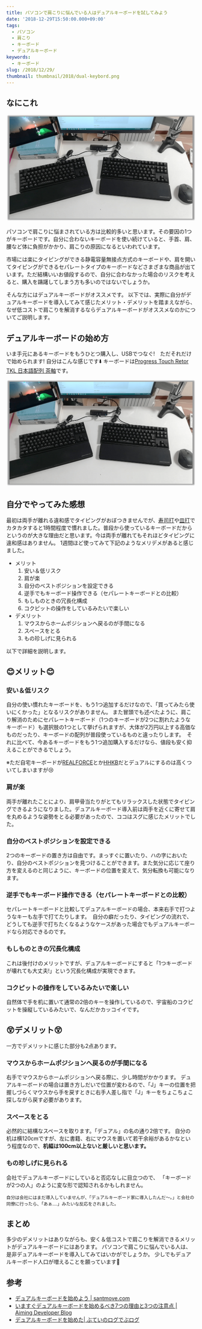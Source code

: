 ```yaml
---
title: パソコンで肩こりに悩んでいる人はデュアルキーボードを試してみよう
date: '2018-12-29T15:50:00.000+09:00'
tags:
  - パソコン
  - 肩こり
  - キーボード
  - デュアルキーボード
keywords:
  - キーボード
slug: /2018/12/29/
thumbnail: thumbnail/2018/dual-keybord.png
---
```



## なにこれ

![dual-keybord.png](./dual-keybord.png)

パソコンで肩こりに悩まされている方は比較的多いと思います。その要因の1つがキーボードです。自分に合わないキーボードを使い続けていると、手首、肩、腰など体に負担がかかり、肩こりの原因になるといわれています。<br/>

市場には楽にタイピングができる静電容量無接点方式のキーボードや、肩を開いてタイピングができるセパレートタイプのキーボードなどさまざまな商品が出ています。ただ結構いいお値段するので、自分に合わなかった場合のリスクを考えると、購入を躊躇してしまう方も多いのではないでしょうか。<br/>

そんな方にはデュアルキーボードがオススメです。
以下では、実際に自分がデュアルキーボードを導入してみて感じたメリット・デメリットを踏まえながら、なぜ低コストで肩こりを解消するならデュアルキーボードがオススメなのかについてご説明します。<br/>


## デュアルキーボードの始め方

いま手元にあるキーボードをもうひとつ購入し、USBでつなぐ!　ただそれだけで始められます!
自分はこんな感じです:arrow_down: キーボードは[Progress Touch Retor TKL 日本語配列 茶軸](http://www.archisite.co.jp/products/archiss/progres-touch/retro-tkl-jp/)です。

![dual-keybord.png](./dual-keybord.png)


## 自分でやってみた感想

最初は両手が離れる違和感でタイピングがおぼつきませんでが、[寿司打](http://typing.sakura.ne.jp/sushida/)や[皿打](http://neutralx0.net/sarada/)でカタカタすると1時間程度で慣れました。普段から使っているキーボードだからというのが大きな理由だと思います。今は両手が離れてもそれほどタイピングに違和感はありません。
1週間ほど使ってみて下記のようなメリデメがあると感じました。

* メリット
    1. 安い＆低リスク
    2. 肩が楽
    3. 自分のベストポジションを設定できる
    4. 逆手でもキーボード操作できる（セパレートキーボードとの比較）
    5. もしものときの冗長化構成
    6. コクピットの操作をしているみたいで楽しい 
* デメリット
    1. マウスからホームポジションへ戻るのが手間になる
    2. スペースをとる
    3. もの珍しげに見られる

以下で詳細を説明します。

## :blush:メリット:blush:

### 安い＆低リスク

自分の使い慣れたキーボードを、もう1つ追加するだけなので、「買ってみたら使いにくかった」となるリスクがありません。
また冒頭でも述べたように、肩こり解消のためにセパレートキーボード（1つのキーボードが2つに割れたようなキーボード）も選択肢の1つとして挙げられますが、大体が2万円以上する高価なものだったり、キーボードの配列が普段使っているものと違ったりします。　それに比べて、今あるキーボードをもう1つ追加購入するだけなら、値段も安く抑えることができるでしょう。

※ただ自宅キーボードが[REALFORCE](https://www.pfu.fujitsu.com/rfkeyboard/)とか[HHKB](https://www.pfu.fujitsu.com/hhkeyboard/)だとデュアルにするのは高くついてしまいますが:cry:

### 肩が楽

両手が離れたことにより、肩甲骨当たりがとてもリラックスした状態でタイピングできるようになりました。デュアルキーボード導入前は両手を近くに寄せて肩を丸めるような姿勢をとる必要があったので、ココはスグに感じたメリットでした。

### 自分のベストポジションを設定できる

2つのキーボードの置き方は自由です。まっすぐに置いたり、ハの字においたり、自分のベストポジションを見つけることができます。また気分に応じて座り方を変えるのと同じように、キーボードの位置を変えて、気分転換も可能になります。


### 逆手でもキーボード操作できる（セパレートキーボードとの比較）

セパレートキーボードと比較してデュアルキーボードの場合、本来右手で打つようなキーも左手で打てたりします。　自分の癖だったり、タイピングの流れで、どうしても逆手で打ちたくなるようなケースがあった場合でもデュアルキーボードなら対応できるのです。


### もしものときの冗長化構成

これは後付けのメリットですが、デュアルキーボードにすると「1つキーボードが壊れても大丈夫!」という冗長化構成が実現できます。

### コクピットの操作をしているみたいで楽しい

自然体で手を机に置いて通常の2倍のキーを操作しているので、宇宙船のコクピットを操縦しているみたいで、なんだかカッコイイです。


## :astonished:デメリット:astonished:

一方でデメリットに感じた部分も2点あります。

### マウスからホームポジションへ戻るのが手間になる

右手でマウスからホームポジションへ戻る際に、少し時間がかかります。
デュアルキーボードの場合は置き方しだいで位置が変わるので、「J」キーの位置を把握しづらくマウスから手を戻すときに右手人差し指で「J」キーをちょこちょこ探しながら戻す必要があります。

### スペースをとる

必然的に結構なスペースを取ります。「デュアル」の名の通り2倍です。
自分の机は横120cmですが、左に書籍、右にマウスを置いて若干余裕があるかなという程度なので、**机幅は100cm以上ないと厳しいと思います。**

### もの珍しげに見られる

会社でデュアルキーボードにしていると否応なしに目立つので、
「キーボードが2つの人」のように変な形で認知されるかもしれません。

<small>自分は会社にはまだ導入していませんが、「デュアルキーボード家に導入したんだ～。」と会社の同僚に行ったら、「あぁ....」みたいな反応をされました。</small>

## まとめ

多少のデメリットはありながらも、安く＆低コストで肩こりを解消できるメリットがデュアルキーボードにはあります。
パソコンで肩こりに悩んでいる人は、是非デュアルキーボードを導入してみてはいかがでしょうか。
少しでもデュアルキーボード人口が増えることを願っています🍅


## 参考

* [デュアルキーボードを始めよう | santmove.com](https://santmove.com/info.php?info_id=35)
* [いますぐデュアルキーボードを始めるべき7つの理由と3つの注意点 | Aiming Developer Blog](https://developer.aiming-inc.com/misc/dual-keyboard/)
* [デュアルキーボードを始めた| ぶていのログでぶログ](https://buty4649.hatenablog.com/entry/2017/02/15/223232)
